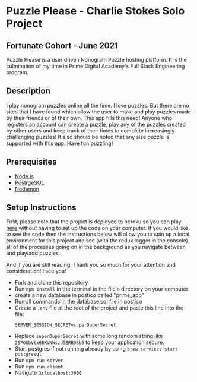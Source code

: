 # Puzzle Please - Charlie Stokes Solo Project
## Fortunate Cohort - June 2021

Puzzle Please is a user driven Nonogram Puzzle hosting platform. It is the culmination of my time in Prime Digital Academy's Full Stack Engineering program.

## Description

I play nonogram puzzles online all the time. I love puzzles. But there are no sites that I have found which allow the user to make and play puzzles made by their friends or of their own. This app fills this need! Anyone who registers an account can create a puzzle, play any of the puzzles created by other users and keep track of their times to complete increasingly challenging puzzles! It also should be noted that any size puzzle is supported with this app. Have fun puzzling!

## Prerequisites

- [Node.js](https://nodejs.org/en/)
- [PostrgeSQL](https://www.postgresql.org/)
- [Nodemon](https://nodemon.io/)


## Setup Instructions

First, please note that the project is deployed to heroku so you can play [here](https://puzzle-please.herokuapp.com/#/home) without having to set up the code on your computer. If you would like to see the code then the instructions below will allow you to spin up a local environment for this project and see (with the redux logger in the console) all of the processes going on in the background as you navigate between and play/add puzzles.

And if you are still reading. Thank you so much for your attention and consideration! I see you!

- Fork and clone this repository
- Run `npm install` in the terminal in the file's directory on your computer
- create a new database in postico called "prime_app"
- Run all commands in the database.sql file in postico
- Create a `.env` file at the root of the project and paste this line into the file:
  ```
  SERVER_SESSION_SECRET=superDuperSecret
  ```
- Replace `superDuperSecret` with some long random string like `25POUbVtx6RKVNWszd9ERB9Bb6` to keep your application secure. 
- Start postgres if not running already by using `brew services start postgresql`
- Run `npm run server`
- Run `npm run client`
- Navigate to `localhost:3000`
